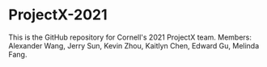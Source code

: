 # ProjectX-2021
This is the GitHub repository for Cornell's 2021 ProjectX team. Members: Alexander Wang, Jerry Sun, Kevin Zhou, Kaitlyn Chen, Edward Gu, Melinda Fang.
